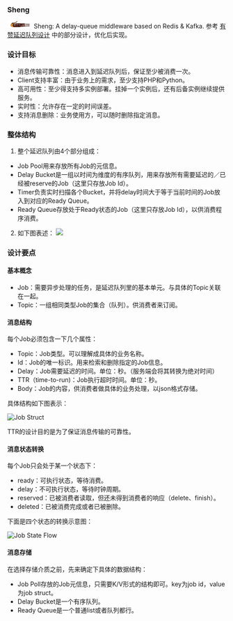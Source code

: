 ### Sheng
![sheng](./sheng.icon) Sheng: A delay-queue middleware based on Redis & Kafka.
参考 [有赞延迟队列设计](https://tech.youzan.com/queuing_delay/) 中的部分设计，优化后实现。

### 设计目标
- 消息传输可靠性：消息进入到延迟队列后，保证至少被消费一次。
- Client支持丰富：由于业务上的需求，至少支持PHP和Python。
- 高可用性：至少得支持多实例部署。挂掉一个实例后，还有后备实例继续提供服务。
- 实时性：允许存在一定的时间误差。
- 支持消息删除：业务使用方，可以随时删除指定消息。

### 整体结构
1. 整个延迟队列由4个部分组成：
- Job Pool用来存放所有Job的元信息。
- Delay Bucket是一组以时间为维度的有序队列，用来存放所有需要延迟的／已经被reserve的Job（这里只存放Job Id）。
- Timer负责实时扫描各个Bucket，并将delay时间大于等于当前时间的Job放入到对应的Ready Queue。
- Ready Queue存放处于Ready状态的Job（这里只存放Job Id），以供消费程序消费。

2. 如下图表述：
![](https://tech.youzan.com/content/images/2016/03/all-1.png)

### 设计要点
#### 基本概念
- Job：需要异步处理的任务，是延迟队列里的基本单元。与具体的Topic关联在一起。
- Topic：一组相同类型Job的集合（队列）。供消费者来订阅。

#### 消息结构
每个Job必须包含一下几个属性：

- Topic：Job类型。可以理解成具体的业务名称。
- Id：Job的唯一标识。用来检索和删除指定的Job信息。
- Delay：Job需要延迟的时间。单位：秒。（服务端会将其转换为绝对时间）
- TTR（time-to-run)：Job执行超时时间。单位：秒。
- Body：Job的内容，供消费者做具体的业务处理，以json格式存储。

具体结构如下图表示：

![Job Struct](https://tech.youzan.com/content/images/2016/03/job.png)

TTR的设计目的是为了保证消息传输的可靠性。

#### 消息状态转换
每个Job只会处于某一个状态下：

- ready：可执行状态，等待消费。
- delay：不可执行状态，等待时钟周期。
- reserved：已被消费者读取，但还未得到消费者的响应（delete、finish）。
- deleted：已被消费完成或者已被删除。

下面是四个状态的转换示意图：

![Job State Flow](https://tech.youzan.com/content/images/2016/03/job-state.png)

#### 消息存储
在选择存储介质之前，先来确定下具体的数据结构：

- Job Poll存放的Job元信息，只需要K/V形式的结构即可。key为job id，value为job struct。
- Delay Bucket是一个有序队列。
- Ready Queue是一个普通list或者队列都行。
